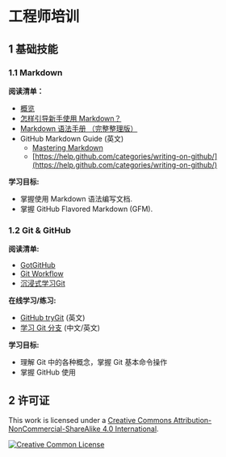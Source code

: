 # 工程师培训

## 1 基础技能

### 1.1 Markdown

**阅读清单：**

*    [概览](https://github.com/skyjia/my-markdown)
*   [怎样引导新手使用 Markdown？](https://www.zhihu.com/question/20409634) 
*   [Markdown 语法手册 （完整整理版）](http://blog.leanote.com/post/freewalk/Markdown-%E8%AF%AD%E6%B3%95%E6%89%8B%E5%86%8C) 
*   GitHub Markdown Guide (英文)
    *   [Mastering Markdown](https://guides.github.com/features/mastering-markdown/)
    *   [https://help.github.com/categories/writing-on-github/](https://help.github.com/categories/writing-on-github/)

**学习目标:**

- 掌握使用 Markdown 语法编写文档.
- 掌握 GitHub Flavored Markdown (GFM).



### 1.2 Git & GitHub

**阅读清单:**

- [GotGitHub](http://www.worldhello.net/gotgithub/index.html)
- [Git Workflow](http://documentup.com/skwp/git-workflows-book#chapter-1-setup-repo-overview/the-index)
- [沉浸式学习Git](http://igit.linuxtoy.org/)

**在线学习/练习:**

- [GitHub tryGit](https://try.github.io/) (英文)
- [学习 Git 分支](http://learngitbranching.js.org/) (中文/英文)

**学习目标:**

- 理解 Git 中的各种概念，掌握 Git 基本命令操作
- 掌握 GitHub 使用

## 2 许可证

This work is licensed under a [Creative Commons Attribution-NonCommercial-ShareAlike 4.0 International](http://creativecommons.org/licenses/by-nc-sa/4.0/).

[![Creative Common License](https://i.creativecommons.org/l/by-nc-sa/4.0/88x31.png)](http://creativecommons.org/licenses/by-nc-sa/4.0/)